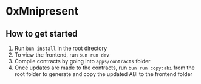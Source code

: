 # 0xMnipresent

## How to get started

1. Run `bun install` in the root directory
2. To view the frontend, run `bun run dev`
3. Compile contracts by going into `apps/contracts` folder
4. Once updates are made to the contracts, run `bun run copy:abi` from the root folder to generate and copy the updated ABI to the frontend folder

